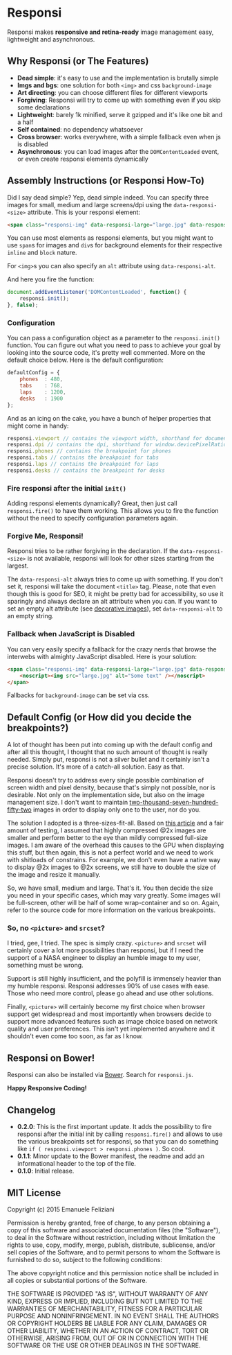 # Responsi

Responsi makes **responsive and retina-ready** image management easy, lightweight and asynchronous.

## Why Responsi (or The Features)

- **Dead simple**: it's easy to use and the implementation is brutally simple
- **Imgs and bgs**: one solution for both `<img>` and css `background-image`
- **Art directing**: you can choose different files for different viewports
- **Forgiving**: Responsi will try to come up with something even if you skip some declarations
- **Lightweight**: barely 1k minified, serve it gzipped and it's like one bit and a half
- **Self contained**: no dependency whatsoever
- **Cross browser**: works everywhere, with a simple fallback even when js is disabled
- **Asynchronous**: you can load images after the `DOMContentLoaded` event, or even create responsi elements dynamically

## Assembly Instructions (or Responsi How-To)

Did I say dead simple? Yep, dead simple indeed. You can specify three images for small, medium and large screens/dpi using the `data-responsi-<size>` attribute. This is your responsi element:

```html
<span class="responsi-img" data-responsi-large="large.jpg" data-responsi-medium="medium.jpg" data-responsi-small="small.jpg" data-responsi-alt="This is the alt test"></span>
```

You can use most elements as responsi elements, but you might want to use `span`s for images and `div`s for background elements for their respective `inline` and `block` nature.

For `<img>`s you can also specify an `alt` attribute using `data-responsi-alt`.

And here you fire the function:

```javascript
document.addEventListener('DOMContentLoaded', function() {
	responsi.init();
}, false);
```

### Configuration

You can pass a configuration object as a parameter to the `responsi.init()` function. You can figure out what you need to pass to achieve your goal by looking into the source code, it's pretty well commented. More on the default choice below. Here is the default configuration:

```javascript
defaultConfig = {
	phones	: 480,
	tabs	: 768,
	laps	: 1200,
	desks	: 1900
};
```

And as an icing on the cake, you have a bunch of helper properties that might come in handy:

```javascript
responsi.viewport // contains the viewport width, shorthand for document.documentElement.clientWidth
responsi.dpi // contains the dpi, shorthand for window.devicePixelRatio (assumes 1 if devicePixelRatio is not supported)
responsi.phones // contains the breakpoint for phones
responsi.tabs // contains the breakpoint for tabs
responsi.laps // contains the breakpoint for laps
responsi.desks // contains the breakpoint for desks
```

### Fire responsi after the initial `init()`

Adding responsi elements dynamically? Great, then just call `responsi.fire()` to have them working. This allows you to fire the function without the need to specify configuration parameters again.

### Forgive Me, Responsi!

Responsi tries to be rather forgiving in the declaration. If the `data-responsi-<size>` is not available, responsi will look for other sizes starting from the largest.

The `data-responsi-alt` always tries to come up with something. If you don't set it, responsi will take the document `<title>` tag. Please, note that even though this is good for SEO, it might be pretty bad for accessibility, so use it sparingly and always declare an alt attribute when you can. If you want to set an empty alt attribute (see [decorative images](http://en.wikipedia.org/wiki/Alt_attribute#Decorative_images "Decorative images and alt attributes on Wikipedia")), set `data-responsi-alt` to an empty string.

### Fallback when JavaScript is Disabled

You can very easily specify a fallback for the crazy nerds that browse the interwebs with almighty JavaScript disabled. Here is your solution:

```html
<span class="responsi-img" data-responsi-large="large.jpg" data-responsi-medium="medium.jpg" data-responsi-small="small.jpg" data-responsi-alt="This is the alt test">
	<noscript><img src="large.jpg" alt="Some text" /></noscript>
</span>
```

Fallbacks for `background-image` can be set via css.

## Default Config (or How did you decide the breakpoints?)

A lot of thought has been put into coming up with the default config and after all this thought, I thought that no such amount of thought is really needed. Simply put, responsi is not a silver bullet and it certainly isn't a precise solution. It's more of a catch-all solution. Easy as that.

Responsi doesn't try to address every single possible combination of screen width and pixel density, because that's simply not possible, nor is desirable. Not only on the implementation side, but also on the image management size. I don't want to maintain [two-thousand-seven-hundred-fifty-two](http://www.oldielyrics.com/lyrics/rodriguez/heikkis_suburbia_bus_tour.html "2752 unscheduled stops") images in order to display only one to the user, nor do you.

The solution I adopted is a three-sizes-fit-all. Based on [this article](http://www.netvlies.nl/blog/design-interactie/retina-revolution "Retina revolution") and a fair amount of testing, I assumed that highly compressed @2x images are smaller and perform better to the eye than mildly compressed full-size images. I am aware of the overhead this causes to the GPU when displaying this stuff, but then again, this is not a perfect world and we need to work with shitloads of constrains. For example, we don't even have a native way to display @2x images to @2x screens, we still have to double the size of the image and resize it manually.

So, we have small, medium and large. That's it. You then decide the size you need in your specific cases, which may vary greatly. Some images will be full-screen, other will be half of some wrap-container and so on. Again, refer to the source code for more information on the various breakpoints.

### So, no `<picture>` and `srcset`?

I tried, gee, I tried. The spec is simply crazy. `<picture>` and `srcset` will certainly cover a lot more possibilities than responsi, but if I need the support of a NASA engineer to display an humble image to my user, something must be wrong.

Support is still highly insufficient, and the polyfill is immensely heavier than my humble responsi. Responsi addresses 90% of use cases with ease. Those who need more control, please go ahead and use other solutions.

Finally, `<picture>` will certainly become my first choice when browser support get widespread and most importantly when browsers decide to support more advanced features such as image choice based on network quality and user preferences. This isn't yet implemented anywhere and it shouldn't even come too soon, as far as I know.

## Responsi on Bower!

Responsi can also be installed via [Bower](http://http://bower.io "A package manager for the web"). Search for `responsi.js`.

**Happy Responsive Coding!**

## Changelog

- **0.2.0**: This is the first important update. It adds the possibility to fire responsi after the initial init by calling `responsi.fire()` and allows to use the various breakpoints set for responsi, so that you can do something like `if ( responsi.viewport > responsi.phones )`. So cool.
- **0.1.1**: Minor update to the Bower manifest, the readme and add an informational header to the top of the file.
- **0.1.0**: Initial release.

## MIT License

Copyright (c) 2015 Emanuele Feliziani

Permission is hereby granted, free of charge, to any person obtaining a copy of this software and associated documentation files (the "Software"), to deal in the Software without restriction, including without limitation the rights to use, copy, modify, merge, publish, distribute, sublicense, and/or sell copies of the Software, and to permit persons to whom the Software is furnished to do so, subject to the following conditions:

The above copyright notice and this permission notice shall be included in all copies or substantial portions of the Software.

THE SOFTWARE IS PROVIDED "AS IS", WITHOUT WARRANTY OF ANY KIND, EXPRESS OR IMPLIED, INCLUDING BUT NOT LIMITED TO THE WARRANTIES OF MERCHANTABILITY, FITNESS FOR A PARTICULAR PURPOSE AND NONINFRINGEMENT. IN NO EVENT SHALL THE AUTHORS OR COPYRIGHT HOLDERS BE LIABLE FOR ANY CLAIM, DAMAGES OR OTHER LIABILITY, WHETHER IN AN ACTION OF CONTRACT, TORT OR OTHERWISE, ARISING FROM, OUT OF OR IN CONNECTION WITH THE SOFTWARE OR THE USE OR OTHER DEALINGS IN THE SOFTWARE.
